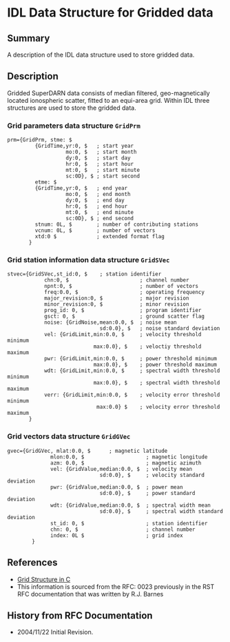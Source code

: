 <!--
(C) copyright 2020 VT SuperDARN, Virginia Polytechnic Institute & State University
author: Kevin Sterne
-->

# IDL Data Structure for Gridded data

## Summary

A description of the IDL data structure used to store gridded data.

## Description

Gridded SuperDARN data consists of median filtered, geo-magnetically located ionospheric scatter, fitted to an equi-area grid. Within IDL three structures are used to store the gridded data.

### Grid parameters data structure `GridPrm`
```
prm={GridPrm, stme: $
         {GridTime,yr:0, $   ; start year
                   mo:0, $   ; start month
                   dy:0, $   ; start day
                   hr:0, $   ; start hour
                   mt:0, $   ; start minute
                   sc:0D}, $ ; start second
         etme: $
         {GridTime,yr:0, $   ; end year
                   mo:0, $   ; end month
                   dy:0, $   ; end day
                   hr:0, $   ; end hour
                   mt:0, $   ; end minute
                   sc:0D}, $ ; end second
         stnum: 0L, $        ; number of contributing stations
         vcnum: 0L, $        ; number of vectors
         xtd:0 $             ; extended format flag
       }
```

### Grid station information data structure `GridSVec`
```
stvec={GridSVec,st_id:0, $    ; station identifier 
            chn:0, $                       ; channel number
            npnt:0, $                      ; number of vectors
            freq:0.0, $                    ; operating frequency
            major_revision:0, $            ; major revision 
            minor_revision:0, $            ; minor revision
            prog_id: 0, $                  ; program identifier
            gsct: 0, $                     ; ground scatter flag
            noise: {GridNoise,mean:0.0, $  ; noise mean
                              sd:0.0}, $   ; noise standard deviation
            vel: {GridLimit,min:0.0, $     ; velocity threshold minimum
                            max:0.0}, $    ; veloctiy threshold maximum
            pwr: {GridLimit,min:0.0, $     ; power threshold minimum
                            max:0.0}, $    ; power threshold maximum 
            wdt: {GridLimit,min:0.0, $     ; spectral width threshold minimum
                            max:0.0}, $    ; spectral width threshold maximum
            verr: {GridLimit,min:0.0, $    ; velocity error threshold minimum
                             max:0.0} $    ; velocity error threshold maximum
       }
```

### Grid vectors data structure <code>GridGVec</code></h4>
```
gvec={GridGVec, mlat:0.0, $      ; magnetic latitude
              mlon:0.0, $                    ; magnetic longitude
              azm: 0.0, $                    ; magnetic azimuth
              vel: {GridValue,median:0.0, $  ; velocity mean
                              sd:0.0}, $     ; velocity standard deviation
              pwr: {GridValue,median:0.0, $  ; power mean
                              sd:0.0}, $     ; power standard deviation
              wdt: {GridValue,median:0.0, $  ; spectral width mean
                              sd:0.0}, $     ; spectral width standard deviation
              st_id: 0, $                    ; station identifier
              chn: 0, $                      ; channel number
              index: 0L $                    ; grid index
        }
```

## References

- [Grid Structure in C](grid_struct_c.md)
- This information is sourced from the RFC: 0023 previously in the RST RFC documentation that was written by R.J. Barnes

## History from RFC Documentation

- 2004/11/22  Initial Revision.



